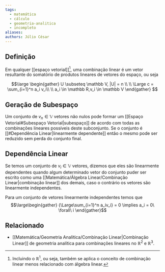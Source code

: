 ```yaml
---
tags:
  - matemática
  - cálculo
  - geometria-analitica
  - incompleto
aliases:
authors: Júlio César
---
```

## Definição

Em qualquer [[espaço vetorial]][^1], uma combinação linear é um vetor resultante do somatório de produtos lineares de vetores do espaço, ou seja

$$\large
\begin{gather}
U \subseteq \mathbb V, |U| = n \\
\\
\Large c = \sum_{i=1}^n a_i v_i\\ \\
a_i \in \mathbb R,v_i \in \mathbb V
\end{gather}
$$
## Geração de Subespaço

Um conjunto de $v_n \in \mathbb V$ vetores não nulos pode formar um [[Espaço Vetorial#Subespaço Vetorial|subespaço]] de acordo com todas as combinações lineares possíveis deste subconjunto. Se o conjunto é [[#Dependência Linear|linearmente dependente]] então o mesmo pode ser reduzido sem perda do conjunto final.
## Dependência Linear

Se temos um conjunto de $v_i \in \mathbb V$ vetores, dizemos que eles são linearmente dependentes quando algum determinado vetor do conjunto puder ser escrito como uma [[Matemática/Álgebra Linear/Combinação Linear|combinação linear]] dos demais, caso o contrário os vetores são linearmente independentes.

Para um conjunto de vetores linearmente independentes temos que 
$$\large\begin{gather}
{\Large\sum_{i=1}^n a_iv_i} = 0 \implies a_i = 0\ \forall\ i \end{gather}$$

## Relacionado

- [[Matemática/Geometria Analítica/Combinação Linear|Combinação Linear]] de geometria analítica para combinações lineares no $\mathbb R ^ 2$ e $\mathbb R ^ 3$.

[^1]: Incluindo o $\mathbb R ^ 1$, ou seja, também se aplica o conceito de combinação linear menos relacionado com álgebra linear.
